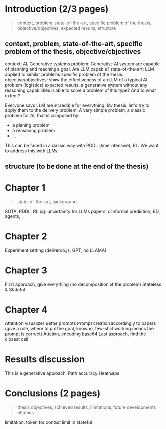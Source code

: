 # Introduction (2/3 pages)

> context, problem, state-of-the-art, specific problem of the thesis, objective/objectives, expected results, structure

## context, problem, state-of-the-art, specific problem of the thesis, objective/objectives

context: AI, Generative systems
problem: Generative AI system are capable of planning and reaching a goal. Are LLM capable?
state-of-the-art: LLM applied to similar problems
specific problem of the thesis:
objective/objectives: show the effectiveness of an LLM of a typical AI problem (logistics)
expected results: a generative system without any reasoning capabilities is able to solve a problem of this type? And to what extent?

Everyone says LLM are incredible for everything.
My thesis: let's try to apply them to the delivery problem. A very simple problem, a classic problem for AI, that is composed by:

- a planing problem
- a reasoning problem
- ...

This can be faced in a classic way with PDDL (time intensive), RL. We want to address this with LLMs.

## structure (to be done at the end of the thesis)

# Chapter 1

> state-of-the-art, background

SOTA: PDDL, RL
bg: uncertainty for LLMs papers, conformal prediction, BD, agents,

# Chapter 2

Experiment setting (deliveroo.js, GPT, no LLAMA)

# Chapter 3

First approach, give everything (no decomposition of the problem)
Stateless & Stateful

# Chapter 4

Attention visualizer
Better prompts
Prompt creation accordingly to papers (give a role, where to put the goal, knowno, few-shot working means the prompt is correct)
Attetion, encoding base64
Last approach, find the closest cell

# Results discussion

This is a generative approach.
Path accuracy
Heatmaps

# Conclusions (2 pages)

> thesis objectives, achieved results, limitations, future developments
> 59 mins

limitation: token for context limit in stateful
